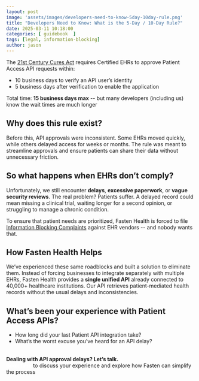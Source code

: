 ```yaml
---
layout: post
image: 'assets/images/developers-need-to-know-5day-10day-rule.png'
title: "Developers Need to Know: What is the 5-Day / 10-Day Rule?"
date: 2025-03-11 10:18:00
categories: [ guidebook  ]
tags: [legal, information-blocking]
author: jason
---
```


The [21st Century Cures Act](https://www.ecfr.gov/current/title-45/part-170#p-170.404(b)(1)) requires Certified EHRs to approve Patient Access API requests within:
- 10 business days to verify an API user’s identity
- 5 business days after verification to enable the application

Total time: **15 business days max** -- but many developers (including us) know the wait times are much longer

## Why does this rule exist?
Before this, API approvals were inconsistent. Some EHRs moved quickly, while others delayed access for weeks or months. 
The rule was meant to streamline approvals and ensure patients can share their data without unnecessary friction.

## So what happens when EHRs don’t comply?
Unfortunately, we still encounter **delays**, **excessive paperwork**, or **vague security reviews**. The real problem? Patients suffer. 
A delayed record could mean missing a clinical trial, waiting longer for a second opinion, or struggling to manage a chronic condition.

To ensure that patient needs are prioritized, Fasten Health is forced to file [Information Blocking Complaints](https://github.com/fastenhealth/information-blocking-complaints) against EHR vendors --
and nobody wants that.

## How Fasten Health Helps
We’ve experienced these same roadblocks and built a solution to eliminate them. 
Instead of forcing businesses to integrate separately with multiple EHRs, Fasten Health provides a **single unified API** already connected to 
40,000+ healthcare institutions. Our API retrieves patient-mediated health records without the usual delays and inconsistencies.

## What’s been your experience with Patient Access APIs?
- How long did your last Patient API integration take?
- What’s the worst excuse you’ve heard for an API delay?

<br/>
<div class="alert alert-secondary" role="alert">
    <i class="fa fa-info-circle"></i>
    <strong>Dealing with API approval delays? Let’s talk.</strong><br/>
    <a style="color:white; text-decoration: underline; font-weight: bold" href="https://calendly.com/jason-kulatunga/30min">Book time</a> to discuss your experience and explore how Fasten can simplify the process
</div>
